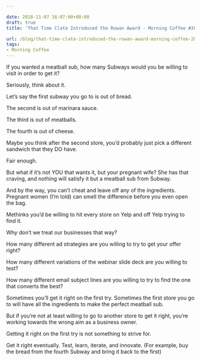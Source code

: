 ```yaml
---

date: 2018-11-07 16:07:00+00:00
draft: true
title: 'That Time Clate Introduced the Rowan Award - Morning Coffee #20'

url: /blog/that-time-clate-introduced-the-rowan-award-morning-coffee-20
tags:
- Morning Coffee
---
```




 


If you wanted a meatball sub, how many Subways would you be willing to visit in order to get it?

Seriously, think about it.

Let’s say the first subway you go to is out of bread.

The second is out of marinara sauce.

The third is out of meatballs.

The fourth is out of cheese.

Maybe you think after the second store, you’d probably just pick a different sandwich that they DO have.

Fair enough.

But what if it’s not YOU that wants it, but your pregnant wife? She has that craving, and nothing will satisfy it but a meatball sub from Subway.

And by the way, you can’t cheat and leave off any of the ingredients. Pregnant women (I’m told) can smell the difference before you even open the bag.

Methinks you’d be willing to hit every store on Yelp and off Yelp trying to find it.

Why don’t we treat our businesses that way?

How many different ad strategies are you willing to try to get your offer right?

How many different variations of the webinar slide deck are you willing to test?

How many different email subject lines are you willing to try to find the one that converts the best?

Sometimes you’ll get it right on the first try. Sometimes the first store you go to will have all the ingredients to make the perfect meatball sub. 

But if you’re not at least willing to go to another store to get it right, you’re working towards the wrong aim as a business owner. 

Getting it right on the first try is not something to strive for.

Get it right eventually. Test, learn, iterate, and innovate. (For example, buy the bread from the fourth Subway and bring it back to the first)
